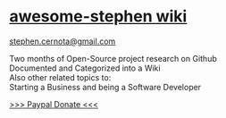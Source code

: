 # [awesome-stephen wiki](https://github.com/stephen-cernota/awesome-stephen/wiki)

stephen.cernota@gmail.com

Two months of Open-Source project research on Github  
Documented and Categorized into a Wiki  
Also other related topics to:   
Starting a Business and being a Software Developer  


[>>> Paypal Donate <<<](https://www.paypal.com/cgi-bin/webscr?cmd=_donations&business=stephen%2ecernota%40gmail%2ecom&lc=US&item_name=Stephen%20Cernota&currency_code=USD&bn=PP%2dDonationsBF%3abtn_donateCC_LG%2egif%3aNonHosted)
